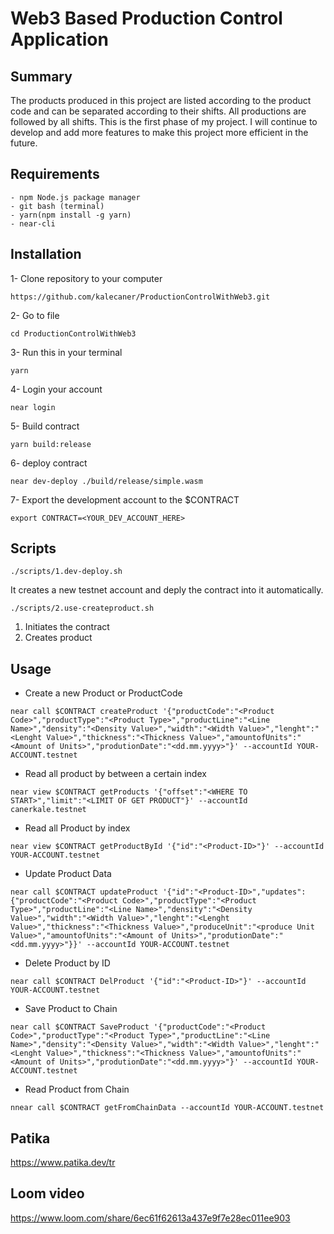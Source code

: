 # Web3 Based Production Control Application

## Summary
The products produced in this project are listed according to the product code and can be separated according to their shifts. All productions are followed by all shifts. This is the first phase of my project. I will continue to develop and add more features to make this project more efficient in the future.

## Requirements
```
- npm Node.js package manager
- git bash (terminal)
- yarn(npm install -g yarn)
- near-cli
```


## Installation
1- Clone repository to your computer
```
https://github.com/kalecaner/ProductionControlWithWeb3.git
```
2- Go to file
```
cd ProductionControlWithWeb3
```
3- Run this in your terminal
```
yarn
```
4- Login your account
```
near login
```
5- Build contract
```
yarn build:release
```
6- deploy contract
```
near dev-deploy ./build/release/simple.wasm
```
7- Export the development account to the $CONTRACT
```
export CONTRACT=<YOUR_DEV_ACCOUNT_HERE>
```
## Scripts 
```
./scripts/1.dev-deploy.sh
```
It creates a new testnet account and deply the contract into it automatically.
```
./scripts/2.use-createproduct.sh
```
1. Initiates the contract
2. Creates product


## Usage
* Create a new Product or ProductCode
```
near call $CONTRACT createProduct '{"productCode":"<Product Code>","productType":"<Product Type>","productLine":"<Line Name>","density":"<Density Value>","width":"<Width Value>","lenght":"<Lenght Value>","thickness":"<Thickness Value>","amountofUnits":"<Amount of Units>","produtionDate":"<dd.mm.yyyy>"}' --accountId YOUR-ACCOUNT.testnet
```
* Read all product by between a certain index
```
near view $CONTRACT getProducts '{"offset":"<WHERE TO START>","limit":"<LIMIT OF GET PRODUCT"}' --accountId canerkale.testnet
```
* Read all Product by index
```
near view $CONTRACT getProductById '{"id":"<Product-ID>"}' --accountId YOUR-ACCOUNT.testnet
```
* Update Product Data
```
near call $CONTRACT updateProduct '{"id":"<Product-ID>","updates":{"productCode":"<Product Code>","productType":"<Product Type>","productLine":"<Line Name>","density":"<Density Value>","width":"<Width Value>","lenght":"<Lenght Value>","thickness":"<Thickness Value>","produceUnit":"<produce Unit Value>","amountofUnits":"<Amount of Units>","produtionDate":"<dd.mm.yyyy>"}}' --accountId YOUR-ACCOUNT.testnet
```
* Delete Product by ID
```
near call $CONTRACT DelProduct '{"id":"<Product-ID>"}' --accountId YOUR-ACCOUNT.testnet
```
* Save Product to Chain
```
near call $CONTRACT SaveProduct '{"productCode":"<Product Code>","productType":"<Product Type>","productLine":"<Line Name>","density":"<Density Value>","width":"<Width Value>","lenght":"<Lenght Value>","thickness":"<Thickness Value>","amountofUnits":"<Amount of Units>","produtionDate":"<dd.mm.yyyy>"}' --accountId YOUR-ACCOUNT.testnet
```
* Read Product from Chain
```
nnear call $CONTRACT getFromChainData --accountId YOUR-ACCOUNT.testnet
```

## Patika
https://www.patika.dev/tr

## Loom video

https://www.loom.com/share/6ec61f62613a437e9f7e28ec011ee903
